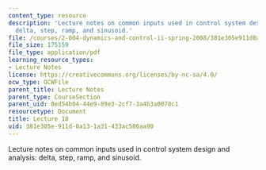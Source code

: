 ```yaml
---
content_type: resource
description: 'Lecture notes on common inputs used in control system design and analysis:
  delta, step, ramp, and sinusoid.'
file: /courses/2-004-dynamics-and-control-ii-spring-2008/381e305e911d0a131a31433ac586aa90_lecture_18.pdf
file_size: 175159
file_type: application/pdf
learning_resource_types:
- Lecture Notes
license: https://creativecommons.org/licenses/by-nc-sa/4.0/
ocw_type: OCWFile
parent_title: Lecture Notes
parent_type: CourseSection
parent_uid: 8ed54b04-44e9-89e3-2cf7-3a4b3a0078c1
resourcetype: Document
title: Lecture 18
uid: 381e305e-911d-0a13-1a31-433ac586aa90
---
```

Lecture notes on common inputs used in control system design and analysis: delta, step, ramp, and sinusoid.